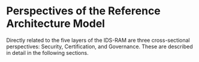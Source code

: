 # Perspectives of the Reference Architecture Model #

Directly related to the five layers of the IDS-RAM are three cross-sectional perspectives: Security, Certification, and Governance. These are described in detail in the following sections.